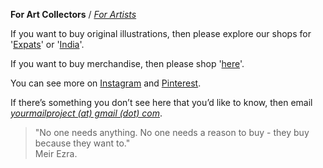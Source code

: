 **For Art Collectors** / [_For Artists_](https://kvshvlin.github.io/yourmailproject/forartists.html)

If you want to buy original illustrations, then please explore our shops for '<a href="https://www.gumroad.com/yourmailproject" target="_blank">Expats</a>' or  '<a href="https://yourmailproject.stores.instamojo.com" target="_blank">India</a>'.

If you want to buy merchandise, then please shop '<a href="https://www.society6.com/yourmailproject" target="_blank">here</a>'.

You can see more on <a href="https://www.instagram.com/yourmailproject" target="_blank">Instagram</a> and <a href="https://in.pinterest.com/yourmailproject" target="_blank">Pinterest</a>.

If there’s something you don’t see here that you’d like to know, then email  
[_yourmailproject (at) gmail (dot) com_](mailto:yourmailproject@gmail.com).

> "No one needs anything. No one needs a reason to buy - they buy because they want to."  
> Meir Ezra.
